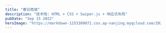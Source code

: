 ```yaml
---
title: "春日商城"
description: "技术栈: HTML + CSS + Swiper.js + 响应式布局"
pubDate: "Sep 15 2022"
heroImage: "https://markdown-1253389072.cos.ap-nanjing.myqcloud.com/202309221400328.png"
---
```

